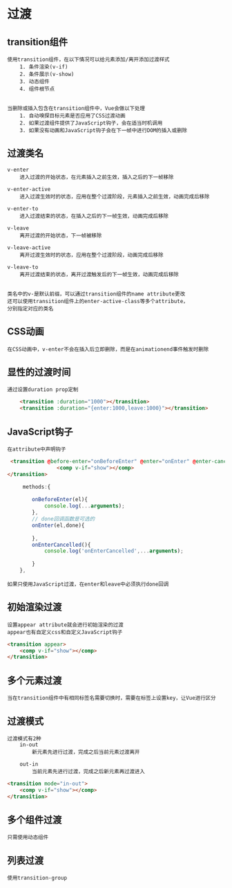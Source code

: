 # 过渡

## transition组件
    使用transition组件，在以下情况可以给元素添加/离开添加过渡样式
        1. 条件渲染(v-if)
        2. 条件展示(v-show)
        3. 动态组件
        4. 组件根节点
   
    
    当删除或插入包含在transition组件中，Vue会做以下处理
        1. 自动嗅探目标元素是否应用了CSS过渡动画
        2. 如果过渡组件提供了JavaScript钩子，会在适当时机调用
        3. 如果没有动画和JavaScript钩子会在下一帧中进行DOM的插入或删除
   
## 过渡类名

    v-enter
        进入过渡的开始状态，在元素插入之前生效，插入之后的下一帧移除
    
    v-enter-active
        进入过渡生效时的状态，应用在整个过渡阶段，元素插入之前生效，动画完成后移除
    
    v-enter-to
        进入过渡结束的状态，在插入之后的下一帧生效，动画完成后移除
    
    v-leave
        离开过渡的开始状态，下一帧被移除
    
    v-leave-active
        离开过渡生效时的状态，应用在整个过渡阶段，动画完成后移除
    
    v-leave-to
        离开过渡结束的状态，离开过渡触发后的下一帧生效，动画完成后移除

    
    类名中的v-是默认前缀，可以通过transition组件的name attribute更改
    还可以使用transition组件上的enter-active-class等多个attribute，
    分别指定对应的类名

## CSS动画
    在CSS动画中，v-enter不会在插入后立即删除，而是在animationend事件触发时删除

## 显性的过渡时间
    通过设置duration prop定制

```HTML
    <transition :duration="1000"></transition>
    <transition :duration="{enter:1000,leave:1000}"></transition>
```

## JavaScript钩子
    在attribute中声明钩子

```HTML
 <transition @before-enter="onBeforeEnter" @enter="onEnter" @enter-cancelled="onEnterCancelled">
                <comp v-if="show"></comp>
</transition>
```

```JavaScript
     methods:{
       
        onBeforeEnter(el){
            console.log(...arguments);
        },
        // done回调函数是可选的
        onEnter(el,done){
     
        },
        onEnterCancelled(){
            console.log('onEnterCancelled',...arguments);
            
        }
    },
```

    如果只使用JavaScript过渡，在enter和leave中必须执行done回调

## 初始渲染过渡
    设置appear attribute就会进行初始渲染的过渡
    appear也有自定义css和自定义JavaScript钩子

```HTML
<transition appear>
    <comp v-if="show"></comp>
</transition>
```

## 多个元素过渡
    当在transition组件中有相同标签名需要切换时，需要在标签上设置key，让Vue进行区分

## 过渡模式
    过渡模式有2种
        in-out
            新元素先进行过渡，完成之后当前元素过渡离开
        
        out-in
            当前元素先进行过渡，完成之后新元素再过渡进入

```HTML
<transition mode="in-out">
    <comp v-if="show"></comp>
</transition>
```

## 多个组件过渡
    只需使用动态组件

## 列表过渡
    使用transition-group
